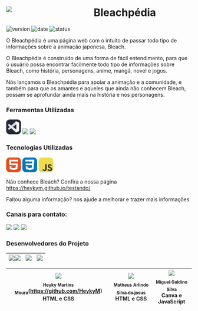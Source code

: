 <h1 align="center"><img src='https://img.tapimg.net/market/images/c07da8d5da702738d6e08dd7b7d6385f.jpg/appicon' width='140' align='left'> Bleachpédia </h1>

![version](https://img.shields.io/badge/version-1.0-green)  ![date](https://img.shields.io/badge/release%20date-%20march%202024-blue) ![status](https://img.shields.io/badge/status-%20under%20development-yellow)

O Bleachpédia é uma página web com o intuito de passar todo tipo de informações sobre a animação japonesa, Bleach. 

O Bleachpédia é construído de uma forma de fácil entendimento, para que o usuário possa encontrar facilmente todo tipo de informações sobre Bleach, como história, personagens, anime, mangá, novel e jogos.

Nós lançamos o Bleachpédia para apoiar a animação e a comunidade, e também para que os amantes e aqueles que ainda não conhecem Bleach, possam se aprofundar ainda mais na história e nos personagens.

<h3>Ferramentas Utilizadas</h3>

<img src='https://raw.githubusercontent.com/tandpfun/skill-icons/e67133bc60d96561bc247dfbc3eece0a897285c8/icons/VSCode-Dark.svg' width='40'>  <img src='https://cdn-icons-png.flaticon.com/512/25/25231.png' width='40'>  <img src='https://upload.wikimedia.org/wikipedia/commons/thumb/0/08/Canva_icon_2021.svg/2048px-Canva_icon_2021.svg.png' width='40'>

<h3>Tecnologias Utilizadas</h3>

<img src='https://raw.githubusercontent.com/tandpfun/skill-icons/e67133bc60d96561bc247dfbc3eece0a897285c8/icons/HTML.svg' width='40'> <img src='https://raw.githubusercontent.com/tandpfun/skill-icons/e67133bc60d96561bc247dfbc3eece0a897285c8/icons/CSS.svg' width='40'> <img src='https://raw.githubusercontent.com/tandpfun/skill-icons/e67133bc60d96561bc247dfbc3eece0a897285c8/icons/JavaScript.svg' width='40'>

Não conhece Bleach? Confira a nossa página https://heykym.github.io/testando/

Faltou alguma informação? nos ajude a melhorar e trazer mais informações

<h3>Canais para contato:</h3>

<a href='https://www.facebook.com/groups/938951077409907'><img src='https://static.vecteezy.com/system/resources/previews/016/716/447/original/facebook-icon-free-png.png' width='40'></a>
<a href='https://www.instagram.com/bleachpediaoficial/?next=%2F'><img src='https://imagepng.org/instagram-icone-icon/instagram-icone-icon-1/' width='40'></a> <a href='https://twitter.com/BleachpediaOfc'><img src='https://png.pngtree.com/png-vector/20221018/ourmid/pngtree-twitter-social-media-round-icon-png-image_6315985.png' width='40'></a>

<h3>Desenvolvedores do Projeto</h3>

|<a href="https://www.linkedin.com/in/heyky-martins-moura-799991268/"><img src="https://s.profissionaisti.com.br/wp-content/uploads/2010/11/linkedin-logo.jpg" width="40"></a><a href="https://github.com/HeykyM"><img src="https://cdn-icons-png.flaticon.com/256/3291/3291667.png" width="35"></a>|<a href="https://www.linkedin.com/in/heyky-martins-moura-799991268/"><img src="https://s.profissionaisti.com.br/wp-content/uploads/2010/11/linkedin-logo.jpg" width="40"></a>|<a href="https://www.linkedin.com/in/heyky-martins-moura-799991268/"><img src="https://s.profissionaisti.com.br/wp-content/uploads/2010/11/linkedin-logo.jpg" width="40"></a>|
|:---:|:---:|:---:|

|<img loading="lazy" src="https://visaohospitaldeolhos.com.br/wp-content/uploads/2022/02/MEDICO-SEM-FOTO.jpg" width=115><br><sub>Heyky Martins Moura</sub>(https://github.com/HeykyM)<br>HTML e CSS|  [<img loading="lazy" src="https://visaohospitaldeolhos.com.br/wp-content/uploads/2022/02/MEDICO-SEM-FOTO.jpg" width=115><br><sub>Matheus Arlindo Silva de jesus</sub>](https://github.com/matheusarlindo-aluno)<br>HTML e CSS |  [<img loading="lazy" src="https://visaohospitaldeolhos.com.br/wp-content/uploads/2022/02/MEDICO-SEM-FOTO.jpg" width=115><br><sub>Miguel Galdino Silva</sub>](https://github.com)<br>Canva e JavaScript |
| :---: | :---: | :---: |
